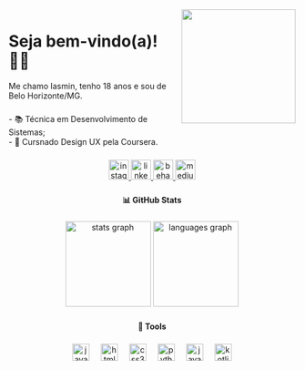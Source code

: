 <img align="right" height="200" src="https://media1.tenor.com/m/_s0I489R1YAAAAAd/1985-bo-burnham.gif"  />

<h1 align="left">Seja bem-vindo(a)! 👋🏼</h1>


<p align="left">Me chamo Iasmin, tenho 18 anos e sou de Belo Horizonte/MG.</p>

###

<p align="left">- 📚 Técnica em Desenvolvimento de Sistemas;<br>- 📖 Cursnado Design UX pela Coursera.</p>

###
###

<div align="center">
  <a href="https://www.instagram.com/iasmin.zip/?hl=pt-br" target="_blank">
    <img src="https://img.shields.io/static/v1?message=instagram&logo=instagram&label=&color=black&logoColor=d357c2&labelColor=black&style=for-the-badge" height="35" alt="instagram logo"  />
  </a>
  <a href="https://www.linkedin.com/in/iasmin-pedrosa-santos-75a1512ab/" target="_blank">
    <img src="https://img.shields.io/static/v1?message=LinkedIn&logo=linkedin&label=&color=black&logoColor=d357c2&labelColor=black&style=for-the-badge" height="35" alt="linkedin logo"  />
  </a>
  <a href="https://www.behance.net/iasminevelin1" target="_blank">
    <img src="https://img.shields.io/static/v1?message=Behance&logo=behance&label=&color=black&logoColor=d357c2&labelColor=black&style=for-the-badge" height="35" alt="behance logo"  />
  </a>
  <a href="https://medium.com/@eiasmin.santos" target="_blank">
    <img src="https://img.shields.io/static/v1?message=Medium&logo=medium&label=&color=black&logoColor=d357c2&labelColor=black&style=for-the-badge" height="35" alt="medium logo"  />
  </a>
</div>

###

<h4 align="center">📊 GitHub Stats</h4>

###

<div align="center">
  <img src="https://github-readme-stats.vercel.app/api?username=iasmin-santos&hide_title=false&hide_rank=false&show_icons=true&include_all_commits=true&count_private=true&disable_animations=false&theme=jolly&locale=en&hide_border=true&order=1" height="150" alt="stats graph"  />
  <img src="https://github-readme-stats.vercel.app/api/top-langs?username=iasmin-santos&locale=en&hide_title=false&layout=compact&card_width=320&langs_count=5&theme=jolly&hide_border=true&order=2" height="150" alt="languages graph"  />
  
</div>

###

<h4 align="center">🔧 Tools</h4>

###

<div align="center">
  <img src="https://cdn.jsdelivr.net/gh/devicons/devicon/icons/javascript/javascript-original.svg" height="30" alt="javascript logo"  />
  <img width="12" />
  <img src="https://cdn.jsdelivr.net/gh/devicons/devicon/icons/html5/html5-plain.svg" height="30" alt="html5 logo"  />
  <img width="12" />
  <img src="https://cdn.jsdelivr.net/gh/devicons/devicon/icons/css3/css3-plain.svg" height="30" alt="css3 logo"  />
  <img width="12" />
  <img src="https://cdn.jsdelivr.net/gh/devicons/devicon/icons/python/python-original.svg" height="30" alt="python logo"  />
  <img width="12" />
  <img src="https://cdn.jsdelivr.net/gh/devicons/devicon/icons/java/java-original.svg" height="30" alt="java logo"  />
  <img width="12" />
  <img src="https://cdn.jsdelivr.net/gh/devicons/devicon/icons/kotlin/kotlin-original.svg" height="30" alt="kotlin logo"  />
</div>

###



